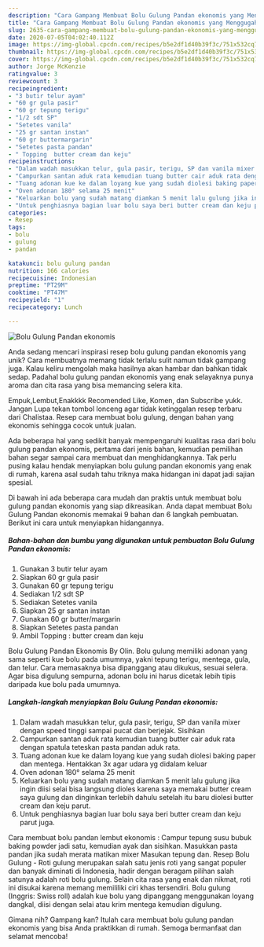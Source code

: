 ```yaml
---
description: "Cara Gampang Membuat Bolu Gulung Pandan ekonomis yang Menggugah Selera"
title: "Cara Gampang Membuat Bolu Gulung Pandan ekonomis yang Menggugah Selera"
slug: 2635-cara-gampang-membuat-bolu-gulung-pandan-ekonomis-yang-menggugah-selera
date: 2020-07-05T04:02:40.112Z
image: https://img-global.cpcdn.com/recipes/b5e2df1d40b39f3c/751x532cq70/bolu-gulung-pandan-ekonomis-foto-resep-utama.jpg
thumbnail: https://img-global.cpcdn.com/recipes/b5e2df1d40b39f3c/751x532cq70/bolu-gulung-pandan-ekonomis-foto-resep-utama.jpg
cover: https://img-global.cpcdn.com/recipes/b5e2df1d40b39f3c/751x532cq70/bolu-gulung-pandan-ekonomis-foto-resep-utama.jpg
author: Jorge McKenzie
ratingvalue: 3
reviewcount: 3
recipeingredient:
- "3 butir telur ayam"
- "60 gr gula pasir"
- "60 gr tepung terigu"
- "1/2 sdt SP"
- "Setetes vanila"
- "25 gr santan instan"
- "60 gr buttermargarin"
- "Setetes pasta pandan"
- " Topping  butter cream dan keju"
recipeinstructions:
- "Dalam wadah masukkan telur, gula pasir, terigu, SP dan vanila mixer dengan speed tinggi sampai pucat dan berjejak. Sisihkan"
- "Campurkan santan aduk rata kemudian tuang butter cair aduk rata dengan spatula teteskan pasta pandan aduk rata."
- "Tuang adonan kue ke dalam loyang kue yang sudah diolesi baking paper dan mentega. Hentakkan 3x agar udara yg didalam keluar"
- "Oven adonan 180° selama 25 menit"
- "Keluarkan bolu yang sudah matang diamkan 5 menit lalu gulung jika ingin diisi selai bisa langsung dioles karena saya memakai butter cream saya gulung dan dinginkan terlebih dahulu setelah itu baru diolesi butter cream dan keju parut."
- "Untuk penghiasnya bagian luar bolu saya beri butter cream dan keju parut juga."
categories:
- Resep
tags:
- bolu
- gulung
- pandan

katakunci: bolu gulung pandan 
nutrition: 166 calories
recipecuisine: Indonesian
preptime: "PT29M"
cooktime: "PT47M"
recipeyield: "1"
recipecategory: Lunch

---
```



![Bolu Gulung Pandan ekonomis](https://img-global.cpcdn.com/recipes/b5e2df1d40b39f3c/751x532cq70/bolu-gulung-pandan-ekonomis-foto-resep-utama.jpg)

Anda sedang mencari inspirasi resep bolu gulung pandan ekonomis yang unik? Cara membuatnya memang tidak terlalu sulit namun tidak gampang juga. Kalau keliru mengolah maka hasilnya akan hambar dan bahkan tidak sedap. Padahal bolu gulung pandan ekonomis yang enak selayaknya punya aroma dan cita rasa yang bisa memancing selera kita.

Empuk,Lembut,Enakkkk Recomended Like, Komen, dan Subscribe yukk. Jangan Lupa tekan tombol lonceng agar tidak ketinggalan resep terbaru dari Chalistaa. Resep cara membuat bolu gulung, dengan bahan yang ekonomis sehingga cocok untuk jualan.

Ada beberapa hal yang sedikit banyak mempengaruhi kualitas rasa dari bolu gulung pandan ekonomis, pertama dari jenis bahan, kemudian pemilihan bahan segar sampai cara membuat dan menghidangkannya. Tak perlu pusing kalau hendak menyiapkan bolu gulung pandan ekonomis yang enak di rumah, karena asal sudah tahu triknya maka hidangan ini dapat jadi sajian spesial.


Di bawah ini ada beberapa cara mudah dan praktis untuk membuat bolu gulung pandan ekonomis yang siap dikreasikan. Anda dapat membuat Bolu Gulung Pandan ekonomis memakai 9 bahan dan 6 langkah pembuatan. Berikut ini cara untuk menyiapkan hidangannya.

<!--inarticleads1-->

##### Bahan-bahan dan bumbu yang digunakan untuk pembuatan Bolu Gulung Pandan ekonomis:

1. Gunakan 3 butir telur ayam
1. Siapkan 60 gr gula pasir
1. Gunakan 60 gr tepung terigu
1. Sediakan 1/2 sdt SP
1. Sediakan Setetes vanila
1. Siapkan 25 gr santan instan
1. Gunakan 60 gr butter/margarin
1. Siapkan Setetes pasta pandan
1. Ambil  Topping : butter cream dan keju


Bolu Gulung Pandan Ekonomis By Olin. Bolu gulung memiliki adonan yang sama seperti kue bolu pada umumnya, yakni tepung terigu, mentega, gula, dan telur. Cara memasaknya bisa dipanggang atau dikukus, sesuai selera. Agar bisa digulung sempurna, adonan bolu ini harus dicetak lebih tipis daripada kue bolu pada umumnya. 

<!--inarticleads2-->

##### Langkah-langkah menyiapkan Bolu Gulung Pandan ekonomis:

1. Dalam wadah masukkan telur, gula pasir, terigu, SP dan vanila mixer dengan speed tinggi sampai pucat dan berjejak. Sisihkan
1. Campurkan santan aduk rata kemudian tuang butter cair aduk rata dengan spatula teteskan pasta pandan aduk rata.
1. Tuang adonan kue ke dalam loyang kue yang sudah diolesi baking paper dan mentega. Hentakkan 3x agar udara yg didalam keluar
1. Oven adonan 180° selama 25 menit
1. Keluarkan bolu yang sudah matang diamkan 5 menit lalu gulung jika ingin diisi selai bisa langsung dioles karena saya memakai butter cream saya gulung dan dinginkan terlebih dahulu setelah itu baru diolesi butter cream dan keju parut.
1. Untuk penghiasnya bagian luar bolu saya beri butter cream dan keju parut juga.


Cara membuat bolu pandan lembut ekonomis : Campur tepung susu bubuk baking powder jadi satu, kemudian ayak dan sisihkan. Masukkan pasta pandan jika sudah merata matikan mixer Masukan tepung dan. Resep Bolu Gulung - Roti gulung merupakan salah satu jenis roti yang sangat populer dan banyak diminati di Indonesia, hadir dengan beragam pilihan salah satunya adalah roti bolu gulung. Selain cita rasa yang enak dan nikmat, roti ini disukai karena memang memililiki ciri khas tersendiri. Bolu gulung (Inggris: Swiss roll) adalah kue bolu yang dipanggang menggunakan loyang dangkal, diisi dengan selai atau krim mentega kemudian digulung. 

Gimana nih? Gampang kan? Itulah cara membuat bolu gulung pandan ekonomis yang bisa Anda praktikkan di rumah. Semoga bermanfaat dan selamat mencoba!
